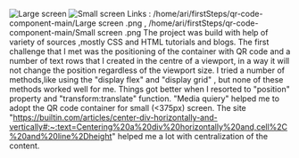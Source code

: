 ![Large screen ](https://github.com/user-attachments/assets/d3323018-334e-4e49-bbd7-147ce9ad7024)
![Small screen ](https://github.com/user-attachments/assets/ce6278b9-9e70-467f-a044-c2f783dfb050)
Links : /home/ari/firstSteps/qr-code-component-main/Large screen .png ,
/home/ari/firstSteps/qr-code-component-main/Small screen .png
The project was build with help of variety of sources ,mostly CSS and HTML tutorials and blogs.
The first challenge that I met was the positioning of the container with QR code and a number of text rows 
that I created in the centre of a viewport, in a way it will not change the position regardless of the viewport size.
I tried a number of methods,like using the "display flex" and "display grid" , but none of these methods worked well
for me. Things got better when I resorted to "position" property and "transform:translate" function.
"Media quiery" helped me to adopt the QR code container for small (<375px) screen.
The site "https://builtin.com/articles/center-div-horizontally-and-vertically#:~:text=Centering%20a%20div%20horizontally%20and,cell%2C%20and%20line%2Dheight" 
helped me a lot with centralization of the content.
